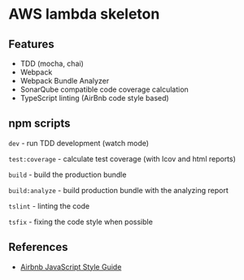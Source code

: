 # AWS lambda skeleton


## Features

* TDD (mocha, chai)
* Webpack
* Webpack Bundle Analyzer
* SonarQube compatible code coverage calculation
* TypeScript linting (AirBnb code style based)


## npm scripts

`dev` - run TDD development (watch mode)

`test:coverage` - calculate test coverage (with lcov and html reports)

`build` - build the production bundle

`build:analyze` - build production bundle with the analyzing report

`tslint` - linting the code

`tsfix` - fixing the code style when possible


## References

* [Airbnb JavaScript Style Guide](https://github.com/airbnb/javascript)

